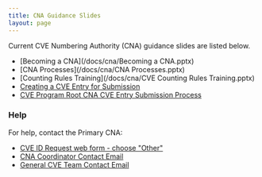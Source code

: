 ```yaml
---
title: CNA Guidance Slides
layout: page
---
```

        
Current CVE Numbering Authority (CNA) guidance slides are listed below.                 
                          
* [Becoming a CNA](/docs/cna/Becoming a CNA.pptx)          
* [CNA Processes](/docs/cna/CNA Processes.pptx)      
* [Counting Rules Training](/docs/cna/CVE Counting Rules Training.pptx)     
* [Creating a CVE Entry for Submission](/docs/cna/Entry_Creation.pptx)         
* [CVE Program Root CNA CVE Entry Submission Process](/docs/cna/Entry_Submission_Process.pptx)   

### Help
                      
For help, contact the Primary CNA:                        
                    
* [CVE ID Request web form - choose "Other"](https://cveform.mitre.org/)
* [CNA Coordinator Contact Email](mailto:cna-coordinator@mitre.org)
* [General CVE Team Contact Email](mailto:cve@mitre.org)


